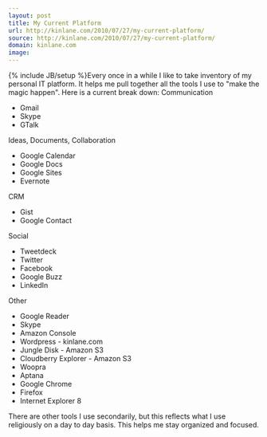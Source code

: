 ```yaml
---
layout: post
title: My Current Platform
url: http://kinlane.com/2010/07/27/my-current-platform/
source: http://kinlane.com/2010/07/27/my-current-platform/
domain: kinlane.com
image: 
---
```

{% include JB/setup %}Every once in a while I like to take inventory of my personal IT platform. It helps me pull together all the tools I use to "make the magic happen". Here is a current break down: Communication
<ul class="mainlist">
     <li>Gmail
     </li>
     <li>Skype
     </li>
     <li>GTalk
     </li>
</ul>Ideas, Documents, Collaboration
<ul class="mainlist">
     <li>Google Calendar
     </li>
     <li>Google Docs
     </li>
     <li>Google Sites
     </li>
     <li>Evernote
     </li>
</ul>CRM
<ul class="mainlist">
     <li>Gist
     </li>
     <li>Google Contact
     </li>
</ul>Social
<ul class="mainlist">
     <li>Tweetdeck
     </li>
     <li>Twitter
     </li>
     <li>Facebook
     </li>
     <li>Google Buzz
     </li>
     <li>LinkedIn
     </li>
</ul>Other
<ul class="mainlist">
     <li>Google Reader
     </li>
     <li>Skype
     </li>
     <li>Amazon Console
     </li>
     <li>Wordpress - kinlane.com
     </li>
     <li>Jungle Disk - Amazon S3
     </li>
     <li>Cloudberry Explorer - Amazon S3
     </li>
     <li>Woopra
     </li>
     <li>Aptana
     </li>
     <li>Google Chrome
     </li>
     <li>Firefox
     </li>
     <li>Internet Explorer 8
     </li>
</ul>There are other tools I use secondarily, but this reflects what I use religiously on a day to day basis. This helps me stay organized and focused.